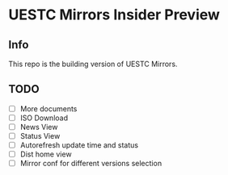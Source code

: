 # UESTC Mirrors Insider Preview

## Info

This repo is the building version of UESTC Mirrors.

## TODO

- [ ] More documents
- [ ] ISO Download
- [ ] News View
- [ ] Status View
- [ ] Autorefresh update time and status
- [ ] Dist home view
- [ ] Mirror conf for different versions selection